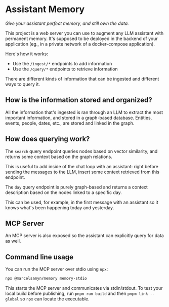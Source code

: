# Assistant Memory

_Give your assistant perfect memory, and still own the data._

This project is a web server you can use to augment any LLM assistant with permanent memory. It's supposed to be deployed in the backend of your application (eg., in a private network of a docker-compose application).

Here's how it works:

- Use the `/ingest/*` endpoints to add information
- Use the `/query/*` endpoints to retrieve information

There are different kinds of information that can be ingested and different ways to query it.

## How is the information stored and organized?

All the information that's ingested is ran through an LLM to extract the most important information, and stored in a graph-based database. Entities, events, people, dates, etc., are stored and linked in the graph.

## How does querying work?

The `search` query endpoint queries nodes based on vector similarity, and returns some context based on the graph relations.

This is useful to add inside of the chat loop with an assistant: right before sending the messages to the LLM, insert some context retrieved from this endpoint.

The `day` query endpoint is purely graph-based and returns a context description based on the nodes linked to a specific day.

This can be used, for example, in the first message with an assistant so it knows what's been happening today and yesterday.

## MCP Server

An MCP server is also exposed so the assistant can explicitly query for data as well.

## Command line usage

You can run the MCP server over stdio using `npx`:

```bash
npx @marcelsamyn/memory memory-stdio
```

This starts the MCP server and communicates via stdin/stdout. To test your
local build before publishing, run `pnpm run build` and then
`pnpm link --global` so `npx` can locate the executable.
